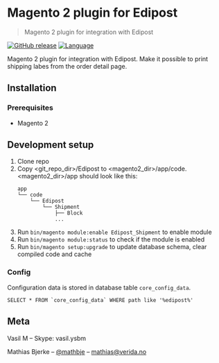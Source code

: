 # Magento 2 plugin for Edipost
> Magento 2 plugin for integration with Edipost

[![GitHub release](https://img.shields.io/badge/release-1.0.0-blue.svg)](https://github.com/EDIPost/php-rest-client/releases)
[![Language](https://img.shields.io/badge/language-PHP-brightgreen.svg)](http://www.php.net)

Magento 2 plugin for integration with Edipost. Make it possible to print shipping labes from the order detail page.


## Installation

### Prerequisites

* Magento 2


## Development setup

1. Clone repo
2. Copy <git_repo_dir>/Edipost to <magento2_dir>/app/code.  
   <magento2_dir>/app should look like this:
    ```
    app
    └── code
        └── Edipost
            └── Shipment
                ├── Block
                ...
    ```
3. Run `bin/magento module:enable Edipost_Shipment` to enable module
4. Run `bin/magento module:status` to check if the module is enabled
5. Run `bin/magento setup:upgrade` to update database schema, clear compiled code and cache

### Config
Configuration data is stored in database table `core_config_data`.
```
SELECT * FROM `core_config_data` WHERE path like '%edipost%'
```

## Meta

Vasil M – Skype: vasil.ysbm

Mathias Bjerke – [@mathbje](https://twitter.com/mathbje) – mathias@verida.no